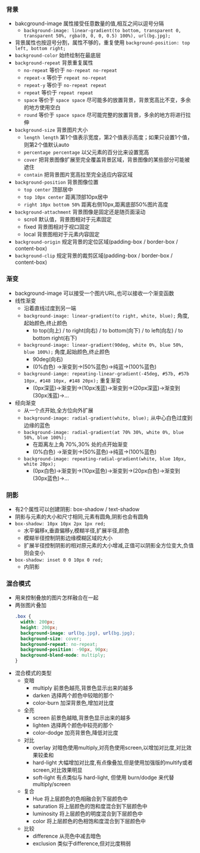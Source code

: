 ### 背景
- bakcground-image 属性接受任意数量的值,相互之间以逗号分隔
  - `background-image: linear-gradient(to bottom, transparent 0, transparent 50%, rgba(0, 0, 0, 0.5) 100%), url(bg.jpg);`
- 背景属性也按逗号分割，属性不够的，重复使用 `background-position: top left, bottom right;`
- `background-color` 始终绘制在最底层
- `background-repeat` 背景重复属性
  - `no-repeat` 等价于 `no-repeat no-repeat`
  - `repeat-x` 等价于 `repeat no-repeat`
  - `repeat-y` 等价于 `no-repeat repeat`
  - `repeat` 等价于 `repeat repeat`
  - `space` 等价于 `space space` 尽可能多的放置背景，背景宽高比不变，多余的地方使用空白
  - `round` 等价于 `space space` 尽可能完整的放置背景，多余的地方将进行拉伸
- `background-size` 背景图片大小
  - `length length` 第1个值表示宽度，第2个值表示高度；如果只设置1个值，则第2个值默认auto
  - `percentage percentage` 以父元素的百分比来设置宽高
  - `cover` 把背景图像扩展至完全覆盖背景区域，背景图像的某些部分可能被遮住
  - `contain` 把背景图片宽高拉至完全适应内容区域
- `background-position` 背景图像位置
  - `top center` 顶部居中
  - `top 10px center` 距离顶部10px居中
  - `right 10px bottom 50%` 距离右侧10px,距离底部50%图片高度
- `background-attachment` 背景图像是固定还是随页面滚动
  - scroll 默认值，背景图相对于元素固定
  - fixed 背景图相对于视口固定
  - local 背景图相对于元素内容固定
- `background-origin` 规定背景的定位区域(padding-box / border-box / content-box)
- `background-clip` 规定背景的裁剪区域(padding-box / border-box / content-box)

### 渐变
- background-image 可以接受一个图片URL,也可以接收一个渐变函数
- 线性渐变
  - 沿着直线过度到另一端
  - `background-image: linear-gradient(to right, white, blue);` 角度,起始颜色,终止颜色
    - to top(向上) / to right(向右) / to bottom(向下) / to left(向左) / to bottom right(右下)
  - `background-image: linear-gradient(90deg, white 0%, blue 50%, blue 100%);` 角度,起始颜色,终止颜色
    - 90deg(向右)
    - (0%白色) ->渐变到->(50%蓝色)->纯蓝->(100%蓝色)
  - `background-iamge: repeating-linear-gradient(-45deg, #57b, #57b 10px, #148 10px, #148 20px);` 重复渐变
    - (0px深蓝)->渐变到->(10px浅蓝)->渐变到->(20px深蓝)->渐变到(30px浅蓝)->...
- 经向渐变
  - 从一个点开始,全方位向外扩展
  - `background-image: radial-gradient(white, blue);` 从中心白色过度到边缘的蓝色
  - `background-image: radial-gradient(at 70% 30%, white 0%, blue 50%, blue 100%);`
    - 在距离左上角 70%,30% 处的点开始渐变
    - (0%白色) ->渐变到->(50%蓝色)->纯蓝->(100%蓝色)
  - `background-image: repeating-radial-gradient(white, blue 10px, white 20px);`
    - (0px白色)->渐变到->(10px蓝色)->渐变到->(20px白色)->渐变到(30px蓝色)->...

### 阴影
- 有2个属性可以创建阴影: box-shadow / text-shadow
- 阴影与元素的大小和尺寸相同,元素有圆角,阴影也会有圆角
- `box-shadow: 10px 10px 2px 1px red;`
  - 水平偏移x,垂直偏移y,模糊半径,扩展半径,颜色
  - 模糊半径控制阴影边缘模糊区域的大小
  - 扩展半径控制阴影的相对原元素的大小增减,正值可以阴影全方位变大,负值则会变小
- `box-shadow: inset 0 0 10px 0 red;`
  - 内阴影

### 混合模式
- 用来控制叠放的图片怎样融合在一起
- 两张图片叠加
  ```css
  .box {
    width: 200px;
    height: 200px;
    background-image: url(bg.jpg), url(bg.jpg);
    background-size: cover;
    background-repeat: no-repeat;
    background-position: -90px, 90px;
    background-blend-mode: multiply;
  }
  ```
- 混合模式的类型
  - 变暗
    - multiply 前景色越亮,背景色显示出来的越多
    - darken 选择两个颜色中较暗的那个
    - color-burn 加深背景色,增加对比度
  - 全亮
    - screen 前景色越暗,背景色显示出来的越多
    - lighten 选择两个颜色中较亮的那个
    - color-dodge 加亮背景色,降低对比度
  - 对比
    - overlay 对暗色使用multiply,对亮色使用screen,以增加对比度,对比效果较柔和
    - hard-light 大幅增加对比度,有点像叠加,但是使用加强版的multify或者screen,对比效果明显
    - soft-light 有点类似与 hard-light, 但使用 burn/dodge 来代替 multiply/screen
  - 复合
    - Hue 将上层颜色的色相融合到下层颜色中
    - saturation 将上层颜色的饱和度混合到下层颜色中
    - luminosity 将上层颜色的明度混合到下层颜色中
    - color 将上层颜色的色相饱和度混合到下层颜色中
  - 比较
    - difference 从亮色中减去暗色
    - exclusion 类似于difference,但对比度稍弱
